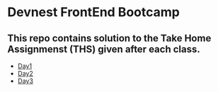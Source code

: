 # Devnest FrontEnd Bootcamp

## This repo contains solution to the Take Home Assignmenst (THS) given after each class.

- [Day1](https://animesh0404.github.io/Devsnest-WebDev-FrontEnd/Day1/index.html)
- [Day2](https://animesh0404.github.io/Devsnest-WebDev-FrontEnd/Day2/index.html)
- [Day3](https://animesh0404.github.io/Devsnest-WebDev-FrontEnd/Day3/index.html)
